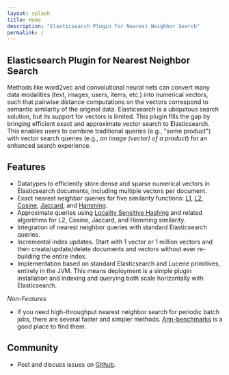 ```yaml
---
layout: splash
title: Home
description: "Elasticsearch Plugin for Nearest Neighbor Search"
permalink: /
---
```


## Elasticsearch Plugin for Nearest Neighbor Search

Methods like word2vec and convolutional neural nets can convert many data modalities (text, images, users, items, etc.) into numerical vectors, such that pairwise distance computations on the vectors correspond to semantic similarity of the original data.
Elasticsearch is a ubiquitous search solution, but its support for vectors is limited.
This plugin fills the gap by bringing efficient exact and approximate vector search to Elasticsearch.
This enables users to combine traditional queries (e.g., "some product") with vector search queries (e.g., _an image (vector) of a product_) for an enhanced search experience.

## Features

- Datatypes to efficiently store dense and sparse numerical vectors in Elasticsearch documents, including multiple vectors per document.
- Exact nearest neighbor queries for five similarity functions: [L1](https://en.wikipedia.org/wiki/Taxicab_geometry), [L2](https://en.wikipedia.org/wiki/Euclidean_distance), [Cosine](https://en.wikipedia.org/wiki/Cosine_similarity), [Jaccard](https://en.wikipedia.org/wiki/Jaccard_index), and [Hamming](https://en.wikipedia.org/wiki/Hamming_distance).
- Approximate queries using [Locality Sensitive Hashing](https://en.wikipedia.org/wiki/Locality-sensitive_hashing) and related algorithms for L2, Cosine, Jaccard, and Hamming similarity.
- Integration of nearest neighbor queries with standard Elasticsearch queries.
- Incremental index updates. Start with 1 vector or 1 million vectors and then create/update/delete documents and vectors without ever re-building the entire index.
- Implementation based on standard Elasticsearch and Lucene primitives, entirely in the JVM. This means deployment is a simple plugin installation and indexing and querying both scale horizontally with Elasticsearch.

_Non-Features_

- If you need high-throughput nearest neighbor search for periodic batch jobs, there are several faster and simpler methods. [Ann-benchmarks](https://github.com/erikbern/ann-benchmarks) is a good place to find them.

## Community

- Post and discuss issues on [Github](https://github.com/alexklibisz/elastiknn).

